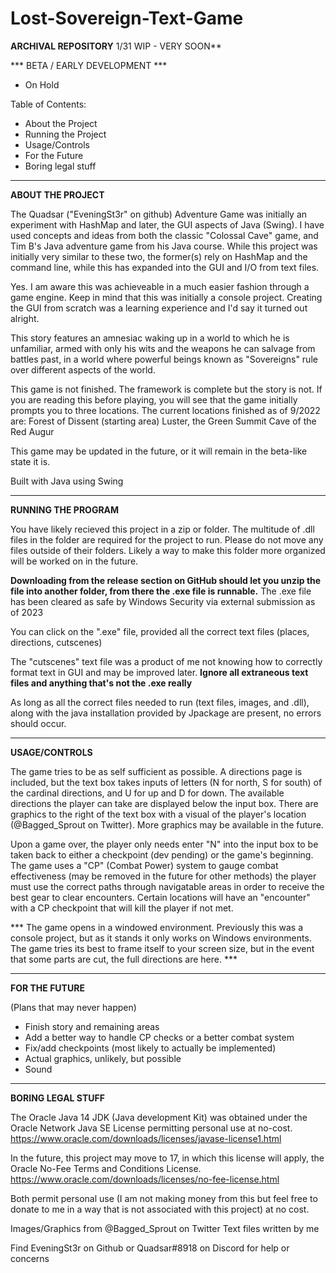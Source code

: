# Lost-Sovereign-Text-Game

**ARCHIVAL REPOSITORY** 
1/31 WIP - VERY SOON**


*** BETA / EARLY DEVELOPMENT ***
- On Hold

Table of Contents:
- About the Project
- Running the Project
- Usage/Controls
- For the Future
- Boring legal stuff
------------------------------------------------------------------------------------------------------------------------------------------
**ABOUT THE PROJECT**

The Quadsar ("EveningSt3r" on github) Adventure Game was initially an experiment with HashMap and
later, the GUI aspects of Java (Swing). I have used concepts and ideas from both the classic
"Colossal Cave" game, and Tim B's Java adventure game from his Java course. While this project was initially
very similar to these two, the former(s) rely on HashMap and the command line, while this has expanded into the
GUI and I/O from text files.

Yes. I am aware this was achieveable in a much easier fashion through a game engine. Keep in mind that this was
initially a console project. Creating the GUI from scratch was a learning experience and I'd say it turned out
alright.

This story features an amnesiac waking up in a world to which he is unfamiliar, armed with only his wits and 
the weapons he can salvage from battles past, in a world where powerful beings known as "Sovereigns" rule over
different aspects of the world. 

This game is not finished. The framework is complete but the story is not. If you are reading this before 
playing, you will see that the game initially prompts you to three locations. The current locations finished
as of 9/2022 are:
Forest of Dissent (starting area)
Luster, the Green Summit
Cave of the Red Augur

This game may be updated in the future, or it will remain in the beta-like state it is. 

Built with Java using Swing

----------------------------------------------------------------------------------------------------------------------------------------
**RUNNING THE PROGRAM**

You have likely recieved this project in a zip or folder. The multitude of .dll files in the folder are required
for the project to run. Please do not move any files outside of their folders. Likely a way to make this folder
more organized will be worked on in the future. 

**Downloading from the release section on GitHub should let you unzip the file into another folder, from there the .exe file is runnable.**
The .exe file has been cleared as safe by Windows Security via external submission as of 2023

You can click on the ".exe" file, provided all the correct text files (places, directions, cutscenes)

The "cutscenes" text file was a product of me not knowing how to correctly format text in GUI and may be improved
later. **Ignore all extraneous text files and anything that's not the .exe really**

As long as all the correct files needed to run (text files, images, and .dll), along with the java installation
provided by Jpackage are present, no errors should occur.

-----------------------------------------------------------------------------------------------------------------------------------------
**USAGE/CONTROLS**

The game tries to be as self sufficient as possible. A directions page is included, but
the text box takes inputs of letters (N for north, S for south) of the cardinal directions, and U for up and D for
down. The available directions the player can take are displayed below the input box. There are graphics to the
right of the text box with a visual of the player's location (@Bagged_Sprout on Twitter). More graphics may be
available in the future.

Upon a game over, the player only needs enter "N" into the input box to be taken back to either a checkpoint
(dev pending) or the game's beginning. 
The game uses a "CP" (Combat Power) system to gauge combat effectiveness
(may be removed in the future for other methods) the player must use the correct paths through navigatable areas
in order to receive the best gear to clear encounters. Certain locations will have an "encounter" with a CP checkpoint
that will kill the player if not met. 

*** The game opens in a windowed environment. Previously this was a console project, but as it stands it only works on 
Windows environments. The game tries its best to frame itself to your screen size, but in the event that some
parts are cut, the full directions are here. ***

-----------------------------------------------------------------------------------------------------------------------------------------

**FOR THE FUTURE**

(Plans that may never happen)
- Finish story and remaining areas
- Add a better way to handle CP checks or a better combat system
- Fix/add checkpoints (most likely to actually be implemented)
- Actual graphics, unlikely, but possible
- Sound

-----------------------------------------------------------------------------------------------------------------------------------------

**BORING LEGAL STUFF**

The Oracle Java 14 JDK (Java development Kit) was obtained under the Oracle Network Java SE License permitting
personal use at no-cost.
https://www.oracle.com/downloads/licenses/javase-license1.html

In the future, this project may move to 17, in which this license will apply, the Oracle No-Fee Terms and Conditions
License. 
https://www.oracle.com/downloads/licenses/no-fee-license.html

Both permit personal use (I am not making money from this but feel free to donate to me in a way that is not
associated with this project) at no cost. 

Images/Graphics from @Bagged_Sprout on Twitter
Text files written by me

Find EveningSt3r on Github or Quadsar#8918 on Discord for help or concerns

